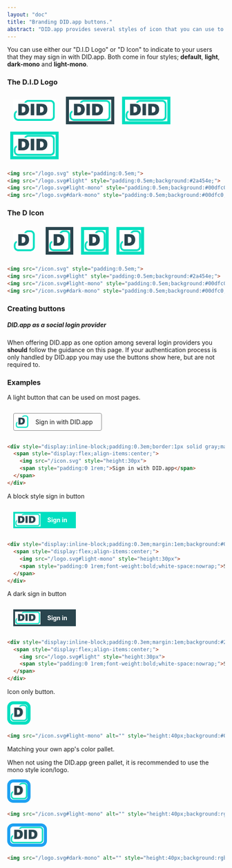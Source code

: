 ```yaml
---
layout: "doc"
title: "Branding DID.app buttons."
abstract: "DID.app provides several styles of icon that you can use to let people sign in."
---
```


You can use either our "D.I.D Logo" or "D Icon" to indicate to your users that they may sign in with DID.app.
Both come in four styles; **default**, **light**, **dark-mono** and **light-mono**.

### The D.I.D Logo

<div>
<img src="/logo.svg" style="height:50px;margin:0.5em;padding:0.5em;">
<img src="/logo.svg#light" style="height:50px;background:#2a454e;margin:0.5em;padding:0.5em;">
<img src="/logo.svg#light-mono" style="height:50px;background:#00dfc0;margin:0.5em;padding:0.5em;">
<img src="/logo.svg#dark-mono" style="height:50px;background:#00dfc0;margin:0.5em;padding:0.5em;">
</div>

```html
<img src="/logo.svg" style="padding:0.5em;">
<img src="/logo.svg#light" style="padding:0.5em;background:#2a454e;">
<img src="/logo.svg#light-mono" style="padding:0.5em;background:#00dfc0;">
<img src="/logo.svg#dark-mono" style="padding:0.5em;background:#00dfc0;">
```

### The D Icon

<div>
<img src="/icon.svg" style="height:50px;margin:0.5em;padding:0.5em;">
<img src="/icon.svg#light" style="height:50px;background:#2a454e;margin:0.5em;padding:0.5em;">
<img src="/icon.svg#light-mono" style="height:50px;background:#00dfc0;margin:0.5em;padding:0.5em;">
<img src="/icon.svg#dark-mono" style="height:50px;background:#00dfc0;margin:0.5em;padding:0.5em;">
</div>

```html
<img src="/icon.svg" style="padding:0.5em;">
<img src="/icon.svg#light" style="padding:0.5em;background:#2a454e;">
<img src="/icon.svg#light-mono" style="padding:0.5em;background:#00dfc0;">
<img src="/icon.svg#dark-mono" style="padding:0.5em;background:#00dfc0;">
```

### Creating buttons

##### DID.app as a social login provider

When offering DID.app as one option among several login providers you **should** follow the guidance on this page.
If your authentication process is only handled by DID.app you may use the buttons show here, but are not required to.

### Examples

A light button that can be used on most pages.

<div style="display:inline-block;padding:0.3em;border:1px solid gray;margin:1em;border-radius:4px;">
  <span style="display:flex;align-items:center;">
    <img src="/icon.svg" style="height:30px">
    <span style="padding:0 1rem;">Sign in with DID.app</span>
  </span>
</div>

```html
<div style="display:inline-block;padding:0.3em;border:1px solid gray;margin:1em;border-radius:4px;">
  <span style="display:flex;align-items:center;">
    <img src="/icon.svg" style="height:30px">
    <span style="padding:0 1rem;">Sign in with DID.app</span>
  </span>
</div>
```

A block style sign in button

<div style="display:inline-block;padding:0.3em;margin:1em;background:#00dfc0;color:white;">
  <span style="display:flex;align-items:center;">
    <img src="/logo.svg#light-mono"  style="height:30px">
    <span style="padding:0 1rem;font-weight:bold;white-space:nowrap;">Sign in</span>
  </span>
</div>

```html
<div style="display:inline-block;padding:0.3em;margin:1em;background:#00dfc0;color:white;">
  <span style="display:flex;align-items:center;">
    <img src="/logo.svg#light-mono" style="height:30px">
    <span style="padding:0 1rem;font-weight:bold;white-space:nowrap;">Sign in</span>
  </span>
</div>
```

A dark sign in button

<div style="display:inline-block;padding:0.3em;margin:1em;background:#2a454e;color:white;">
  <span style="display:flex;align-items:center;">
    <img src="/logo.svg#light" style="height:30px">
    <span style="padding:0 1rem;font-weight:bold;white-space:nowrap;">Sign in</span>
  </span>
</div>

```html
<div style="display:inline-block;padding:0.3em;margin:1em;background:#2a454e;color:white;">
  <span style="display:flex;align-items:center;">
    <img src="/logo.svg#light" style="height:30px">
    <span style="padding:0 1rem;font-weight:bold;white-space:nowrap;">Sign in</span>
  </span>
</div>
```

Icon only button.

<img src="/icon.svg#light-mono" alt="" style="height:40px;background:#00dfc0;padding:0.5em;border-radius:1em;">

```html
<img src="/icon.svg#light-mono" alt="" style="height:40px;background:#00dfc0;padding:0.5em;border-radius:1em;">
```

Matching your own app's color pallet.

When not using the DID.app green pallet, it is recommended to use the mono style icon/logo.

<img src="/icon.svg#light-mono" alt="" style="height:40px;background:rgb(29, 161, 242);padding:0.5em;border-radius:1em;">

```html
<img src="/icon.svg#light-mono" alt="" style="height:40px;background:rgb(29, 161, 242);padding:0.5em;border-radius:1em;">
```

<img src="/logo.svg#dark-mono" alt="" style="height:40px;background:rgb(29, 161, 242);padding:0.5em;border-radius:1em;">

```html
<img src="/logo.svg#dark-mono" alt="" style="height:40px;background:rgb(29, 161, 242);padding:0.5em;border-radius:1em;">
```
